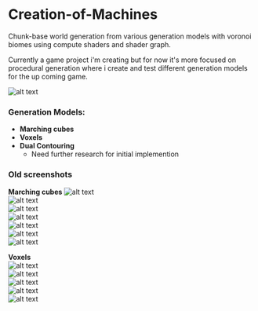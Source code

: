 # Creation-of-Machines
Chunk-base world generation from various generation models with voronoi biomes using compute shaders and shader graph.  

Currently a game project i'm creating but for now it's more focused on procedural generation where i create and test different generation models for the up coming game.  

![alt text](https://media.discordapp.net/attachments/643683921258610740/736178145086144592/unknown.png)  

### Generation Models: 
- **Marching cubes**  
- **Voxels**  
- **Dual Contouring**  
  - Need further research for initial implemention  
  
### Old screenshots

**Marching cubes**
![alt text](https://cdn.discordapp.com/attachments/250127073597849600/709149663738986537/unknown.png)  
![alt text](https://media.discordapp.net/attachments/250127073597849600/709151886179303424/unknown.png)  
![alt text](https://media.discordapp.net/attachments/250127073597849600/709153201416306818/unknown.png)  
![alt text](https://media.discordapp.net/attachments/250127073597849600/709160370995986443/unknown.png)  
![alt text](https://media.discordapp.net/attachments/250127073597849600/709160096621527110/unknown.png)  
![alt text](https://media.discordapp.net/attachments/643683921258610740/644393647751561216/unknown.png)  
![alt text](https://media.discordapp.net/attachments/643683921258610740/644076201866166292/unknown.png)  

**Voxels**  
![alt text](https://media.discordapp.net/attachments/643683921258610740/736176131467772034/unknown.png)  
![alt text](https://media.discordapp.net/attachments/643683921258610740/736499043080994826/unknown.png)  
![alt text](https://media.discordapp.net/attachments/643683921258610740/736498914793881661/unknown.png)  
![alt text](https://media.discordapp.net/attachments/643683921258610740/736357238964486244/unknown.png)  
![alt text](https://media.discordapp.net/attachments/643683921258610740/735774880540393563/unknown.png)  
